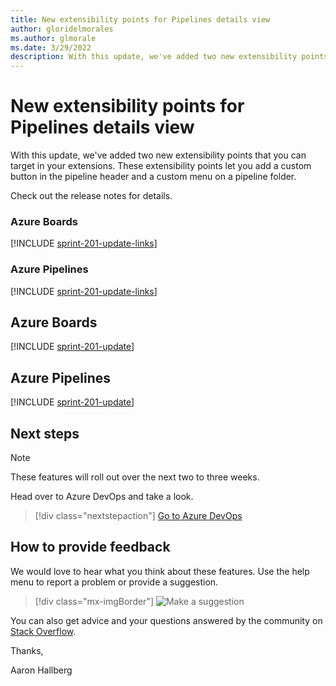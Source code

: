 ```yaml
---
title: New extensibility points for Pipelines details view
author: gloridelmorales
ms.author: glmorale
ms.date: 3/29/2022
description: With this update, we've added two new extensibility points that you can target in your extensions.  
---
```

# New extensibility points for Pipelines details view

With this update, we've added two new extensibility points that you can target in your extensions. These extensibility points let you add a custom button in the pipeline header and a custom menu on a pipeline folder.

Check out the release notes for details.

### Azure Boards

[!INCLUDE [sprint-201-update-links](includes/boards/sprint-201-update-links.md)]

### Azure Pipelines

[!INCLUDE [sprint-201-update-links](includes/pipelines/sprint-201-update-links.md)]

## Azure Boards

[!INCLUDE [sprint-201-update](includes/boards/sprint-201-update.md)]
## Azure Pipelines

[!INCLUDE [sprint-201-update](includes/pipelines/sprint-201-update.md)]


## Next steps

> [!NOTE]
> These features will roll out over the next two to three weeks.

Head over to Azure DevOps and take a look.

> [!div class="nextstepaction"] 
> [Go to Azure DevOps](https://go.microsoft.com/fwlink/?LinkId=307137&campaign=o~msft~docs~product-vsts~release-notes)

## How to provide feedback

We would love to hear what you think about these features. Use the help menu to report a problem or provide a suggestion.

> [!div class="mx-imgBorder"] 
> ![Make a suggestion](../media/make-a-suggestion.png)

You can also get advice and your questions answered by the community on [Stack Overflow](https://stackoverflow.com/questions/tagged/azure-devops).

Thanks,

Aaron Hallberg